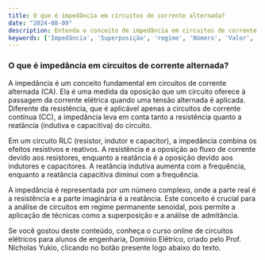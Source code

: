 ```yaml
---
title: O que é impedância em circuitos de corrente alternada?
date: "2024-08-09"
description: Entenda o conceito de impedância em circuitos de corrente alternada e sua importância no estudo de circuitos elétricos.
keywords: ['Impedância', 'Superposição', 'regime', 'Número', 'Valor', 'RLC', 'Admitância']
---
```


### O que é impedância em circuitos de corrente alternada?

A impedância é um conceito fundamental em circuitos de corrente alternada (CA). Ela é uma medida da oposição que um circuito oferece à passagem da corrente elétrica quando uma tensão alternada é aplicada. Diferente da resistência, que é aplicável apenas a circuitos de corrente contínua (CC), a impedância leva em conta tanto a resistência quanto a reatância (indutiva e capacitiva) do circuito.

Em um circuito RLC (resistor, indutor e capacitor), a impedância combina os efeitos resistivos e reativos. A resistência é a oposição ao fluxo de corrente devido aos resistores, enquanto a reatância é a oposição devido aos indutores e capacitores. A reatância indutiva aumenta com a frequência, enquanto a reatância capacitiva diminui com a frequência.

A impedância é representada por um número complexo, onde a parte real é a resistência e a parte imaginária é a reatância. Este conceito é crucial para a análise de circuitos em regime permanente senoidal, pois permite a aplicação de técnicas como a superposição e a análise de admitância.

Se você gostou deste conteúdo, conheça o curso online de circuitos elétricos para alunos de engenharia, Domínio Elétrico, criado pelo Prof. Nicholas Yukio, clicando no botão presente logo abaixo do texto.
